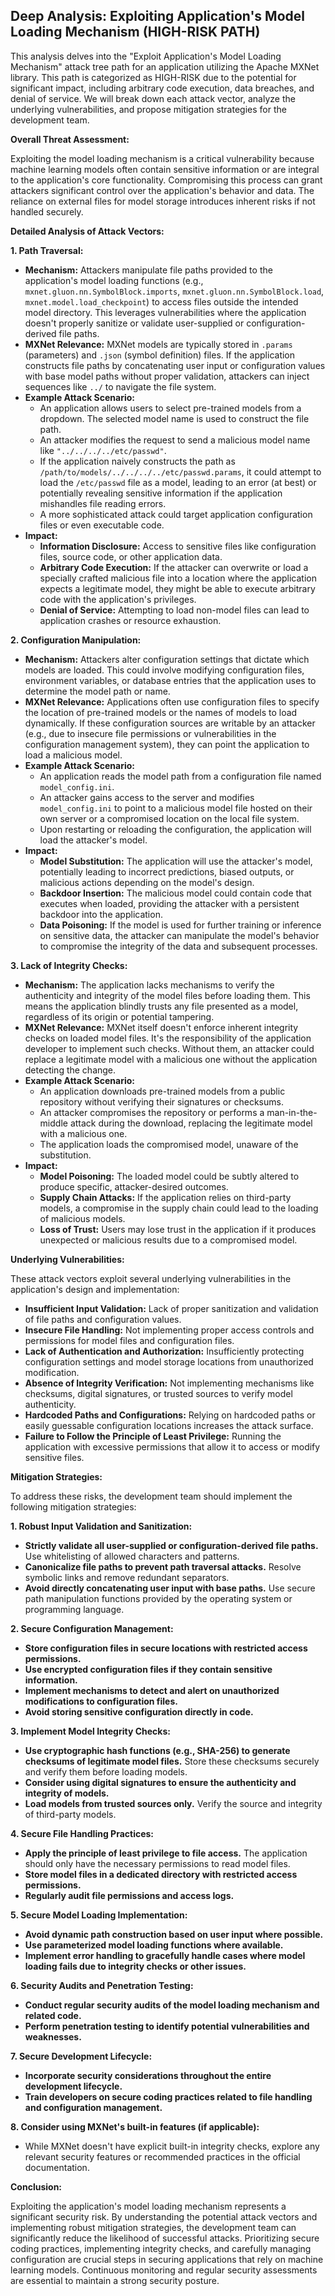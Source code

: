 ## Deep Analysis: Exploiting Application's Model Loading Mechanism (HIGH-RISK PATH)

This analysis delves into the "Exploit Application's Model Loading Mechanism" attack tree path for an application utilizing the Apache MXNet library. This path is categorized as HIGH-RISK due to the potential for significant impact, including arbitrary code execution, data breaches, and denial of service. We will break down each attack vector, analyze the underlying vulnerabilities, and propose mitigation strategies for the development team.

**Overall Threat Assessment:**

Exploiting the model loading mechanism is a critical vulnerability because machine learning models often contain sensitive information or are integral to the application's core functionality. Compromising this process can grant attackers significant control over the application's behavior and data. The reliance on external files for model storage introduces inherent risks if not handled securely.

**Detailed Analysis of Attack Vectors:**

**1. Path Traversal:**

* **Mechanism:** Attackers manipulate file paths provided to the application's model loading functions (e.g., `mxnet.gluon.nn.SymbolBlock.imports`, `mxnet.gluon.nn.SymbolBlock.load`, `mxnet.model.load_checkpoint`) to access files outside the intended model directory. This leverages vulnerabilities where the application doesn't properly sanitize or validate user-supplied or configuration-derived file paths.
* **MXNet Relevance:** MXNet models are typically stored in `.params` (parameters) and `.json` (symbol definition) files. If the application constructs file paths by concatenating user input or configuration values with base model paths without proper validation, attackers can inject sequences like `../` to navigate the file system.
* **Example Attack Scenario:**
    * An application allows users to select pre-trained models from a dropdown. The selected model name is used to construct the file path.
    * An attacker modifies the request to send a malicious model name like `"../../../../etc/passwd"`.
    * If the application naively constructs the path as `/path/to/models/../../../../etc/passwd.params`, it could attempt to load the `/etc/passwd` file as a model, leading to an error (at best) or potentially revealing sensitive information if the application mishandles file reading errors.
    * A more sophisticated attack could target application configuration files or even executable code.
* **Impact:**
    * **Information Disclosure:** Access to sensitive files like configuration files, source code, or other application data.
    * **Arbitrary Code Execution:** If the attacker can overwrite or load a specially crafted malicious file into a location where the application expects a legitimate model, they might be able to execute arbitrary code with the application's privileges.
    * **Denial of Service:** Attempting to load non-model files can lead to application crashes or resource exhaustion.

**2. Configuration Manipulation:**

* **Mechanism:** Attackers alter configuration settings that dictate which models are loaded. This could involve modifying configuration files, environment variables, or database entries that the application uses to determine the model path or name.
* **MXNet Relevance:** Applications often use configuration files to specify the location of pre-trained models or the names of models to load dynamically. If these configuration sources are writable by an attacker (e.g., due to insecure file permissions or vulnerabilities in the configuration management system), they can point the application to load a malicious model.
* **Example Attack Scenario:**
    * An application reads the model path from a configuration file named `model_config.ini`.
    * An attacker gains access to the server and modifies `model_config.ini` to point to a malicious model file hosted on their own server or a compromised location on the local file system.
    * Upon restarting or reloading the configuration, the application will load the attacker's model.
* **Impact:**
    * **Model Substitution:** The application will use the attacker's model, potentially leading to incorrect predictions, biased outputs, or malicious actions depending on the model's design.
    * **Backdoor Insertion:** The malicious model could contain code that executes when loaded, providing the attacker with a persistent backdoor into the application.
    * **Data Poisoning:** If the model is used for further training or inference on sensitive data, the attacker can manipulate the model's behavior to compromise the integrity of the data and subsequent processes.

**3. Lack of Integrity Checks:**

* **Mechanism:** The application lacks mechanisms to verify the authenticity and integrity of the model files before loading them. This means the application blindly trusts any file presented as a model, regardless of its origin or potential tampering.
* **MXNet Relevance:**  MXNet itself doesn't enforce inherent integrity checks on loaded model files. It's the responsibility of the application developer to implement such checks. Without them, an attacker could replace a legitimate model with a malicious one without the application detecting the change.
* **Example Attack Scenario:**
    * An application downloads pre-trained models from a public repository without verifying their signatures or checksums.
    * An attacker compromises the repository or performs a man-in-the-middle attack during the download, replacing the legitimate model with a malicious one.
    * The application loads the compromised model, unaware of the substitution.
* **Impact:**
    * **Model Poisoning:** The loaded model could be subtly altered to produce specific, attacker-desired outcomes.
    * **Supply Chain Attacks:** If the application relies on third-party models, a compromise in the supply chain could lead to the loading of malicious models.
    * **Loss of Trust:** Users may lose trust in the application if it produces unexpected or malicious results due to a compromised model.

**Underlying Vulnerabilities:**

These attack vectors exploit several underlying vulnerabilities in the application's design and implementation:

* **Insufficient Input Validation:** Lack of proper sanitization and validation of file paths and configuration values.
* **Insecure File Handling:**  Not implementing proper access controls and permissions for model files and configuration files.
* **Lack of Authentication and Authorization:**  Insufficiently protecting configuration settings and model storage locations from unauthorized modification.
* **Absence of Integrity Verification:**  Not implementing mechanisms like checksums, digital signatures, or trusted sources to verify model authenticity.
* **Hardcoded Paths and Configurations:**  Relying on hardcoded paths or easily guessable configuration locations increases the attack surface.
* **Failure to Follow the Principle of Least Privilege:**  Running the application with excessive permissions that allow it to access or modify sensitive files.

**Mitigation Strategies:**

To address these risks, the development team should implement the following mitigation strategies:

**1. Robust Input Validation and Sanitization:**

* **Strictly validate all user-supplied or configuration-derived file paths.** Use whitelisting of allowed characters and patterns.
* **Canonicalize file paths to prevent path traversal attacks.** Resolve symbolic links and remove redundant separators.
* **Avoid directly concatenating user input with base paths.** Use secure path manipulation functions provided by the operating system or programming language.

**2. Secure Configuration Management:**

* **Store configuration files in secure locations with restricted access permissions.**
* **Use encrypted configuration files if they contain sensitive information.**
* **Implement mechanisms to detect and alert on unauthorized modifications to configuration files.**
* **Avoid storing sensitive configuration directly in code.**

**3. Implement Model Integrity Checks:**

* **Use cryptographic hash functions (e.g., SHA-256) to generate checksums of legitimate model files.** Store these checksums securely and verify them before loading models.
* **Consider using digital signatures to ensure the authenticity and integrity of models.**
* **Load models from trusted sources only.** Verify the source and integrity of third-party models.

**4. Secure File Handling Practices:**

* **Apply the principle of least privilege to file access.** The application should only have the necessary permissions to read model files.
* **Store model files in a dedicated directory with restricted access permissions.**
* **Regularly audit file permissions and access logs.**

**5. Secure Model Loading Implementation:**

* **Avoid dynamic path construction based on user input where possible.**
* **Use parameterized model loading functions where available.**
* **Implement error handling to gracefully handle cases where model loading fails due to integrity checks or other issues.**

**6. Security Audits and Penetration Testing:**

* **Conduct regular security audits of the model loading mechanism and related code.**
* **Perform penetration testing to identify potential vulnerabilities and weaknesses.**

**7. Secure Development Lifecycle:**

* **Incorporate security considerations throughout the entire development lifecycle.**
* **Train developers on secure coding practices related to file handling and configuration management.**

**8. Consider using MXNet's built-in features (if applicable):**

* While MXNet doesn't have explicit built-in integrity checks, explore any relevant security features or recommended practices in the official documentation.

**Conclusion:**

Exploiting the application's model loading mechanism represents a significant security risk. By understanding the potential attack vectors and implementing robust mitigation strategies, the development team can significantly reduce the likelihood of successful attacks. Prioritizing secure coding practices, implementing integrity checks, and carefully managing configuration are crucial steps in securing applications that rely on machine learning models. Continuous monitoring and regular security assessments are essential to maintain a strong security posture.
